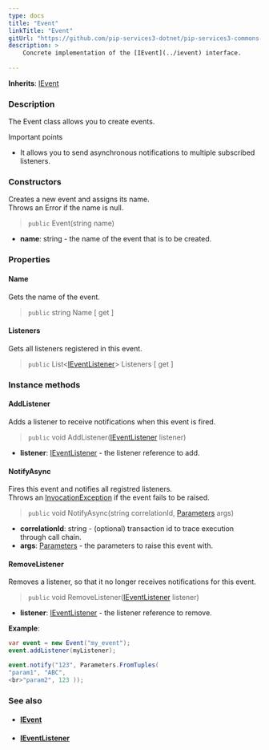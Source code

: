 ```yaml
---
type: docs
title: "Event"
linkTitle: "Event"
gitUrl: "https://github.com/pip-services3-dotnet/pip-services3-commons-dotnet"
description: > 
    Concrete implementation of the [IEvent](../ievent) interface.
   
---
```


**Inherits**: [IEvent](../ievent)

### Description

The Event class allows you to create events.

Important points

- It allows you to send asynchronous notifications to multiple subscribed listeners.

### Constructors

Creates a new event and assigns its name.  
Throws an Error if the name is null.

> `public` Event(string name)

- **name**: string - the name of the event that is to be created.


### Properties

#### Name
Gets the name of the event.
> `public` string Name [ get ]

#### Listeners
Gets all listeners registered in this event.
> `public` List<[IEventListener](../ievent_listener)> Listeners [ get ]


### Instance methods

#### AddListener
Adds a listener to receive notifications when this event is fired.

> `public` void AddListener([IEventListener](../ievent_listener) listener)

- **listener**: [IEventListener](../ievent_listener) - the listener reference to add.


#### NotifyAsync
Fires this event and notifies all registred listeners.  
Throws an [InvocationException](../errors/invocation_exception) if the event fails to be raised.

> `public` void NotifyAsync(string correlationId, [Parameters](../../run/parameters) args)

- **correlationId**: string - (optional) transaction id to trace execution through call chain.
- **args**: [Parameters](../../run/parameters) - the parameters to raise this event with.

#### RemoveListener
Removes a listener, so that it no longer receives notifications for this event.

> `public` void RemoveListener([IEventListener](../ievent_listener) listener)

- **listener**: [IEventListener](../ievent_listener) - the listener reference to remove.

**Example**:

```cs
var event = new Event("my_event");
event.addListener(myListener);

event.notify("123", Parameters.FromTuples(
"param1", "ABC",   
<br>"param2", 123 ));

```

### See also
- #### [IEvent](../ievent)
- #### [IEventListener](../ievent_listener)

